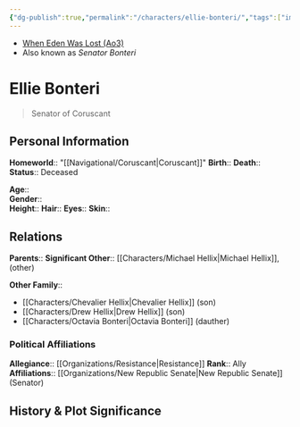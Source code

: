 ```yaml
---
{"dg-publish":true,"permalink":"/characters/ellie-bonteri/","tags":["imperialsenate","resistance","senator","unfinished"]}
---
```


- [When Eden Was Lost (Ao3)](https://archiveofourown.org/works/19334440/chapters/45992584)
- Also known as *Senator Bonteri*
# Ellie Bonteri
>Senator of Coruscant

## Personal Information

**Homeworld**::  "[[Navigational/Coruscant\|Coruscant]]"
**Birth**:: 
**Death**::  
**Status**::  Deceased

**Age**::  
**Gender**::  
**Height**:: 
**Hair**:: 
**Eyes**:: 
**Skin**:: 

## Relations

**Parents**:: 
**Significant Other**::  [[Characters/Michael Hellix\|Michael Hellix]], (other)

**Other Family**::
- [[Characters/Chevalier Hellix\|Chevalier Hellix]] (son)
- [[Characters/Drew Hellix\|Drew Hellix]] (son)
- [[Characters/Octavia Bonteri\|Octavia Bonteri]] (dauther)

### Political Affiliations

**Allegiance**::  [[Organizations/Resistance\|Resistance]]
**Rank**::  Ally
**Affiliations**::  [[Organizations/New Republic Senate\|New Republic Senate]] (Senator)

## History & Plot Significance
